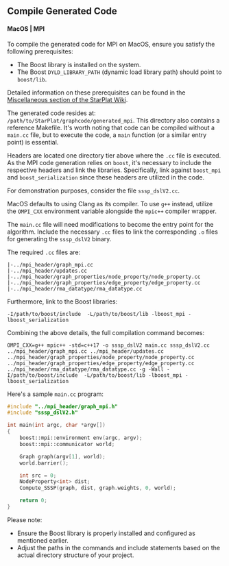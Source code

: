 ## Compile Generated Code

#### MacOS | MPI

To compile the generated code for MPI on MacOS, ensure you satisfy the following prerequisites:
- The Boost library is installed on the system.
- The Boost `DYLD_LIBRARY_PATH` (dynamic load library path) should point to `boost/lib`.

Detailed information on these prerequisites can be found in the [Miscellaneous section of the StarPlat Wiki](https://github.com/durwasa-chakraborty/StarPlat/wiki/Miscellaneous#installing-boost-libraries-to-run-starplat-for-mpi).

The generated code resides at:
`/path/to/StarPlat/graphcode/generated_mpi`.
This directory also contains a reference Makefile. It's worth noting that code can be compiled without a `main.cc` file, but to execute the code, a `main` function (or a similar entry point) is essential.

Headers are located one directory tier above where the `.cc` file is executed. As the MPI code generation relies on `boost`, it's necessary to include the respective headers and link the libraries. Specifically, link against `boost_mpi` and `boost_serialization` since these headers are utilized in the code.

For demonstration purposes, consider the file `sssp_dslV2.cc`.

MacOS defaults to using Clang as its compiler. To use `g++` instead, utilize the `OMPI_CXX` environment variable alongside the `mpic++` compiler wrapper. 

The `main.cc` file will need modifications to become the entry point for the algorithm. Include the necessary `.cc` files to link the corresponding `.o` files for generating the `sssp_dslV2` binary.

The required `.cc` files are:
```
|-../mpi_header/graph_mpi.cc
|-../mpi_header/updates.cc
|-../mpi_header/graph_properties/node_property/node_property.cc 
|-../mpi_header/graph_properties/edge_property/edge_property.cc 
|-../mpi_header/rma_datatype/rma_datatype.cc
```

Furthermore, link to the Boost libraries:
```
-I/path/to/boost/include  -L/path/to/boost/lib -lboost_mpi -lboost_serialization
```

Combining the above details, the full compilation command becomes:
```
OMPI_CXX=g++ mpic++ -std=c++17 -o sssp_dslV2 main.cc sssp_dslV2.cc ../mpi_header/graph_mpi.cc ../mpi_header/updates.cc ../mpi_header/graph_properties/node_property/node_property.cc ../mpi_header/graph_properties/edge_property/edge_property.cc ../mpi_header/rma_datatype/rma_datatype.cc -g -Wall -I/path/to/boost/include  -L/path/to/boost/lib -lboost_mpi -lboost_serialization
```

Here's a sample `main.cc` program:

```c++
#include "../mpi_header/graph_mpi.h"
#include "sssp_dslV2.h"

int main(int argc, char *argv[])
{
    boost::mpi::environment env(argc, argv);
    boost::mpi::communicator world;

    Graph graph(argv[1], world);
    world.barrier();

    int src = 0;
    NodeProperty<int> dist;
    Compute_SSSP(graph, dist, graph.weights, 0, world);

    return 0;
}
```

Please note: 
- Ensure the Boost library is properly installed and configured as mentioned earlier.
- Adjust the paths in the commands and include statements based on the actual directory structure of your project.